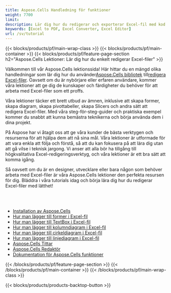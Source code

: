```yaml
---
title: Aspose.Cells Handledning för funktioner
weight: 7700
limit:
description: Lär dig hur du redigerar och exporterar Excel-fil med kod.
keywords: [Excel to PDF, Excel Converter, Excel Editor]
url: /sv/tutorial
---
```

{{< blocks/products/pf/main-wrap-class >}}
{{< blocks/products/pf/main-container >}}
{{< blocks/products/pf/feature-page-section h2="Aspose.Cells Lektioner: Lär dig hur du enkelt redigerar Excel-filer" >}}

<p>
 Välkommen till vår Aspose.Cells lektionssida! Här hittar du en mängd olika handledningar som lär dig hur du använder<a href="https://www.nuget.org/packages/Aspose.Cells">Aspose.Cells bibliotek</a> till<a href="https://products.aspose.app/cells/editor/">redigera Excel-filer</a>. Oavsett om du är nybörjare eller erfaren användare, kommer våra lektioner att ge dig de kunskaper och färdigheter du behöver för att arbeta med Excel-filer som ett proffs.
</p>
<p>
Våra lektioner täcker ett brett utbud av ämnen, inklusive att skapa former, skapa diagram, skapa pivottabeller, skapa Slicers och andra sätt att redigera Excel-filer. Med våra steg-för-steg-guider och praktiska exempel kommer du snabbt att kunna bemästra teknikerna och börja använda dem i dina projekt.</p>
<p>
På Aspose har vi åtagit oss att ge våra kunder de bästa verktygen och resurserna för att hjälpa dem att nå sina mål. Våra lektioner är utformade för att vara enkla att följa och förstå, så att du kan fokusera på att lära dig utan att gå vilse i teknisk jargong. Vi anser att alla bör ha tillgång till högkvalitativa Excel-redigeringsverktyg, och våra lektioner är ett bra sätt att komma igång.</p>
<p>
Så oavsett om du är en designer, utvecklare eller bara någon som behöver arbeta med Excel-filer är våra Aspose.Cells lektioner den perfekta resursen för dig. Bläddra i våra tutorials idag och börja lära dig hur du redigerar Excel-filer med lätthet!
</p>

<br />
<br />

<div class="code-sample">
    <ul class="link-list">
        <li class="link-item"><a href="https://docs.aspose.com/cells/net/installation/">Installation av Aspose.Cells</a></li>
        <li class="link-item"><a href="add-shapes-in-excel">Hur man lägger till former i Excel-fil</a></li>
        <li class="link-item"><a href="add-textbox-in-excel">Hur man lägger till TextBox i Excel-fil</a></li>
        <li class="link-item"><a href="add-column-chart-in-excel">Hur man lägger till kolumndiagram i Excel-fil</a></li>
        <li class="link-item"><a href="add-pie-chart-in-excel">Hur man lägger till cirkeldiagram i Excel-fil</a></li>
        <li class="link-item"><a href="add-line-chart-in-excel">Hur man lägger till linjediagram i Excel-fil</a></li>
        <li class="link-item"><a href="https://products.aspose.app/cells/viewer/">Aspose.Cells Tittar</a></li> 
        <li class="link-item"><a href="https://products.aspose.app/cells/editor/">Aspose.Cells Redaktör</a></li>        
        <li class="link-item"><a href="https://docs.aspose.com/cells/net/features/">Dokumentation för Aspose.Cells funktioner</a></li>
    </ul>
</div>



{{< /blocks/products/pf/feature-page-section >}}
{{< /blocks/products/pf/main-container >}}
{{< /blocks/products/pf/main-wrap-class >}}

{{< blocks/products/products-backtop-button >}}